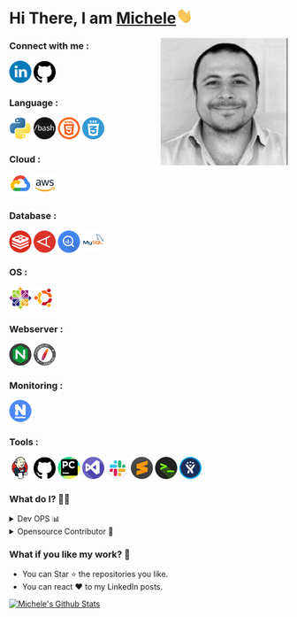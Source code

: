 
<h1>Hi There, I am <a href="#">Michele</a><img src="https://raw.githubusercontent.com/ABSphreak/ABSphreak/master/gifs/Hi.gif" width="30px"></h1>
<img align='right' src="https://github.com/micheleberardi/micheleberardi/blob/master/logos/18176544.png" width="230" />



<h3>Connect with me : </h3> 

<a href="https://www.linkedin.com/in/micheleberardi"><img src="https://github.com/micheleberardi/micheleberardi/blob/master/logos/linkedin.png" width="40" /></a>
<a href="https://github.com/micheleberardi"><img src="https://github.com/micheleberardi/micheleberardi/blob/master/logos/github-logo.png" width="40" /></a>


<h3>Language : </h3> 

<a href="#"><img src="https://github.com/micheleberardi/micheleberardi/blob/master/logos/python.png" width="40" title="Python" /></a>
<a href="#"><img src="https://github.com/micheleberardi/micheleberardi/blob/master/logos/binbash.png" width="40" title="Bash"/></a>
<a href="#"><img src="https://github.com/micheleberardi/micheleberardi/blob/master/logos/html.png" width="40" title="HTML 5"/></a>
<a href="#"><img src="https://github.com/micheleberardi/micheleberardi/blob/master/logos/CSS.png" width="40" title="CSS 3"/></a>

<h3>Cloud : </h3> 
<a href="#"><img src="https://github.com/micheleberardi/micheleberardi/blob/master/logos/cloud.png" width="40" title="Google Cloud" /></a>
<a href="#"><img src="https://github.com/micheleberardi/micheleberardi/blob/master/logos/aws.png" width="40" title="AWS" /></a>

<h3>Database : </h3> 
<a href="#"><img src="https://github.com/micheleberardi/micheleberardi/blob/master/logos/redis.png" width="40" title="Redis" /></a>
<a href="#"><img src="https://github.com/micheleberardi/micheleberardi/blob/master/logos/aerospike.png" width="40" title="Aerospike" /></a>
<a href="#"><img src="https://github.com/micheleberardi/micheleberardi/blob/master/logos/bquery.png" width="40" title="Big Query" /></a>
<a href="#"><img src="https://github.com/micheleberardi/micheleberardi/blob/master/logos/MYSQL.png" width="40" title="Mysql" /></a>

<h3>OS : </h3> 
<a href="#"><img src="https://github.com/micheleberardi/micheleberardi/blob/master/logos/centos.png" width="40" title="Centos" /></a>
<a href="#"><img src="https://github.com/micheleberardi/micheleberardi/blob/master/logos/ubuntu.png" width="40" title="Ubuntu" /></a>

<h3>Webserver : </h3> 
<a href="#"><img src="https://github.com/micheleberardi/micheleberardi/blob/master/logos/nginx.png" width="40" title="Nginx" /></a>
<a href="#"><img src="https://github.com/micheleberardi/micheleberardi/blob/master/logos/apache.png" width="40" title="apache" /></a>

<h3>Monitoring : </h3>
<a href="#"><img src="https://github.com/micheleberardi/micheleberardi/blob/master/logos/nagios.png" width="40" title="Nagios"/></a>


<h3>Tools : </h3>
<a href="#"><img src="https://github.com/micheleberardi/micheleberardi/blob/master/logos/jenkins.png" width="40" title="Jenkins"/></a>
<a href="#"><img src="https://github.com/micheleberardi/micheleberardi/blob/master/logos/github-logo.png" width="40" title="GitHub"/></a>
<a href="#"><img src="https://github.com/micheleberardi/micheleberardi/blob/master/logos/pcharm.png" width="40" title="PyCharm" /></a>
<a href="#"><img src="https://github.com/micheleberardi/micheleberardi/blob/master/logos/visual.png" width="40" title="Visual" /></a>
<a href="#"><img src="https://github.com/micheleberardi/micheleberardi/blob/master/logos/slack.png" width="40" title="Slack" /></a>
<a href="#"><img src="https://github.com/micheleberardi/micheleberardi/blob/master/logos/SUBLIME.png" width="40" title="Sublime Text" /></a>
<a href="#"><img src="https://github.com/micheleberardi/micheleberardi/blob/master/logos/TERM.png" width="40" title="Iterm" /></a>
<a href="#"><img src="https://github.com/micheleberardi/micheleberardi/blob/master/logos/jira.png" width="40" title="Jira" /></a>


<h3>What do I? 👨‍💻</h3>
<details>
<summary>Dev OPS 📊</summary>
<ul>
  <li>Accomplished System Engineer with over ten years of experience leading international technology projects and teams. Strong technical background in cloud and Linux technologies designing AdTech and mobile content solutions built to high performance standards. Experience managing budgets and distributed cross-functional technical teams. Personal: Avid reader of technical blogs, advocate of open source, ultrarunner/marathoner, and certified boxing trainer, and contributor CNCF Foundation and kubernetes community

Linux, Amazon AWS, Google Cloud, Akamai, Maxcdn, Nginx, Apache, Cacti, Nagios, Redis,MySQL, Jira, Confluence, Slack, Python, Ansible, Amazon EKS, Amazon RDS, Amazon Elastic Cache, Google BigQuery , DataStudio, metabase </li>
  <li>Many more on and out of Github...</li>
</ul>
</details>


<details>
<summary>Opensource Contributor 📝</summary>
  <ul>
    <li> CNCF Foundation and kubernetes community</li>
    <li>You can also scroll down and get the information on my <a href="https://github.com/micheleberardi">github profile</a>.</li>
  </ul>
</details>

<h3>What if you like my work? 🤩</h3>
<ul>
  
  <li>You can Star ⭐ the repositories you like.</li>
  <li>You can react ❤️ to my LinkedIn posts.</li>
</ul>

[![Michele's Github Stats](https://github-readme-stats.vercel.app/api?username=micheleberardi&show_icons=true&count_private=true)](https://github.com/micheleberardi/github-readme-stats)
